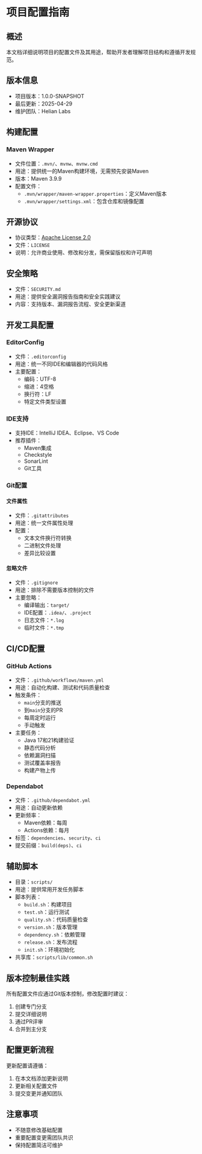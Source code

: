 # 项目配置指南

## 概述

本文档详细说明项目的配置文件及其用途，帮助开发者理解项目结构和遵循开发规范。

## 版本信息

- 项目版本：1.0.0-SNAPSHOT
- 最后更新：2025-04-29
- 维护团队：Helian Labs

## 构建配置

### Maven Wrapper

- 文件位置：`.mvn/`、`mvnw`、`mvnw.cmd`
- 用途：提供统一的Maven构建环境，无需预先安装Maven
- 版本：Maven 3.9.9
- 配置文件：
  - `.mvn/wrapper/maven-wrapper.properties`：定义Maven版本
  - `.mvn/wrapper/settings.xml`：包含仓库和镜像配置

## 开源协议

- 协议类型：[Apache License 2.0](https://www.apache.org/licenses/LICENSE-2.0)
- 文件：`LICENSE`
- 说明：允许商业使用、修改和分发，需保留版权和许可声明

## 安全策略

- 文件：`SECURITY.md`
- 用途：提供安全漏洞报告指南和安全实践建议
- 内容：支持版本、漏洞报告流程、安全更新渠道

## 开发工具配置

### EditorConfig

- 文件：`.editorconfig`
- 用途：统一不同IDE和编辑器的代码风格
- 主要配置：
  - 编码：UTF-8
  - 缩进：4空格
  - 换行符：LF
  - 特定文件类型设置

### IDE支持

- 支持IDE：IntelliJ IDEA、Eclipse、VS Code
- 推荐插件：
  - Maven集成
  - Checkstyle
  - SonarLint
  - Git工具

### Git配置

#### 文件属性

- 文件：`.gitattributes`
- 用途：统一文件属性处理
- 配置：
  - 文本文件换行符转换
  - 二进制文件处理
  - 差异比较设置

#### 忽略文件

- 文件：`.gitignore`
- 用途：排除不需要版本控制的文件
- 主要忽略：
  - 编译输出：`target/`
  - IDE配置：`.idea/`、`.project`
  - 日志文件：`*.log`
  - 临时文件：`*.tmp`

## CI/CD配置

### GitHub Actions

- 文件：`.github/workflows/maven.yml`
- 用途：自动化构建、测试和代码质量检查
- 触发条件：
  - `main`分支的推送
  - 到`main`分支的PR
  - 每周定时运行
  - 手动触发
- 主要任务：
  - Java 17和21构建验证
  - 静态代码分析
  - 依赖漏洞扫描
  - 测试覆盖率报告
  - 构建产物上传

### Dependabot

- 文件：`.github/dependabot.yml`
- 用途：自动更新依赖
- 更新频率：
  - Maven依赖：每周
  - Actions依赖：每月
- 标签：`dependencies`、`security`、`ci`
- 提交前缀：`build(deps)`、`ci`

## 辅助脚本

- 目录：`scripts/`
- 用途：提供常用开发任务脚本
- 脚本列表：
  - `build.sh`：构建项目
  - `test.sh`：运行测试
  - `quality.sh`：代码质量检查
  - `version.sh`：版本管理
  - `dependency.sh`：依赖管理
  - `release.sh`：发布流程
  - `init.sh`：环境初始化
- 共享库：`scripts/lib/common.sh`

## 版本控制最佳实践

所有配置文件应通过Git版本控制，修改配置时建议：

1. 创建专门分支
2. 提交详细说明
3. 通过PR评审
4. 合并到主分支

## 配置更新流程

更新配置请遵循：

1. 在本文档添加更新说明
2. 更新相关配置文件
3. 提交变更并通知团队

## 注意事项

- 不随意修改基础配置
- 重要配置变更需团队共识
- 保持配置简洁可维护
